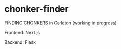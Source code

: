# chonker-finder
FINDING CHONKERS in Carleton (working in progress)

Frontend: Next.js

Backend: Flask